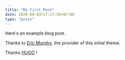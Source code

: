 ```yaml
---
title: "My First Post"
date: 2020-09-03T17:27:59+07:00
type: "posts"
---
```


Here's an example blog post.

Thanks to [Eric Murphy](https://github.com/ericmurphyxyz/hugo-starter-theme/tree/master), the provider of this initial theme.

Thanks [HUGO](https://gohugo.io) !



